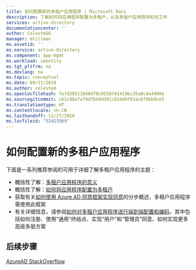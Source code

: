 ```yaml
---
title: 如何配置新的多租户应用程序 | Microsoft Docs
description: 了解如何将应用程序配置为多租户，以及多租户应用程序如何工作
services: active-directory
documentationcenter: ''
author: CelesteDG
manager: mtillman
ms.assetid: ''
ms.service: active-directory
ms.component: app-mgmt
ms.workload: identity
ms.tgt_pltfrm: na
ms.devlang: na
ms.topic: conceptual
ms.date: 09/11/2018
ms.author: celested
ms.openlocfilehash: fe7d305110d8d78c0550741419bc35a0c4a4498e
ms.sourcegitcommit: c61c98a7a79d7bb9d301c654d0f01ac6f9bb9ce5
ms.translationtype: HT
ms.contentlocale: zh-CN
ms.lasthandoff: 11/27/2018
ms.locfileid: "52423569"
---
```

# <a name="how-to-configure-a-new-multi-tenant-application"></a>如何配置新的多租户应用程序

下面是一系列推荐参阅的可用于详细了解多租户应用程序的主题：

- 概括性了解：[多租户应用程序的意义](https://docs.microsoft.com/azure/active-directory/develop/active-directory-dev-glossary#multi-tenant-application)
- 概括性了解：[如何将应用程序配置为多租户](https://docs.microsoft.com/azure/active-directory/develop/active-directory-integrating-applications#configuring-multi-tenant-applications)
- 获取有关[如何使用 Azure AD 同意框架实现同意](https://docs.microsoft.com/azure/active-directory/develop/active-directory-integrating-applications#overview-of-the-consent-framework)的分步概述，多租户应用程序需使用此框架
- 有关详细信息，请参阅[如何对多租户应用程序进行端到端配置和编码](https://docs.microsoft.com/azure/active-directory/develop/active-directory-devhowto-multi-tenant-overview)，其中包括如何注册、使用“通用”终结点、实现“用户”和“管理员”同意、如何实现更多高级多层方案

## <a name="next-steps"></a>后续步骤
[AzureAD StackOverflow](https://stackoverflow.com/questions/tagged/azure-active-directory)
